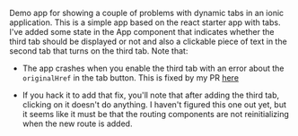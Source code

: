 Demo app for showing a couple of problems with dynamic tabs in an ionic application. This is a simple app based on the react starter app
with tabs. I've added some state in the App component that indicates whether the third tab should be displayed or not and also a clickable
piece of text in the second tab that turns on the third tab. Note that:

* The app crashes when you enable the third tab with an error about the `originalHref` in the tab button. This is fixed by my PR [here](https://github.com/ionic-team/ionic/pull/21096)

* If you hack it to add that fix, you'll note that after adding the third tab, clicking on it doesn't do anything. I haven't figured this one out yet, but it seems like it must be that the routing components are not reinitializing when the new route is added.
